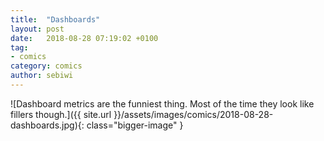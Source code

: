 ```yaml
---
title:  "Dashboards"
layout: post
date:   2018-08-28 07:19:02 +0100
tag:
- comics
category: comics
author: sebiwi
---
```


![Dashboard metrics are the funniest thing. Most of the time they look like fillers though.]({{ site.url }}/assets/images/comics/2018-08-28-dashboards.jpg){: class="bigger-image" }
